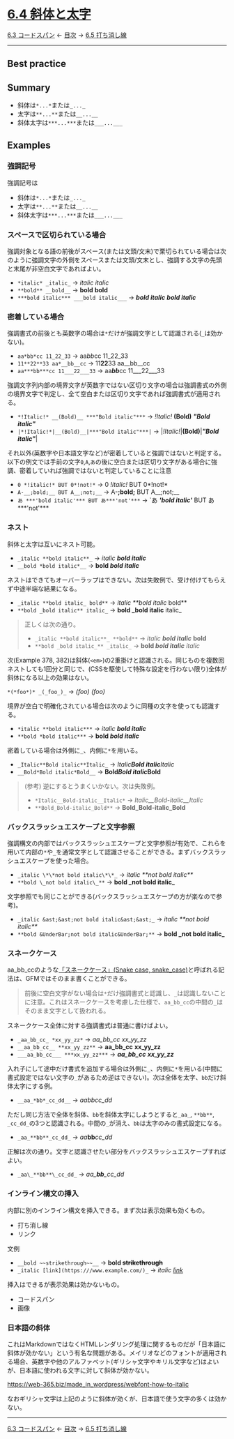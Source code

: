 # [6.4 斜体と太字](https://higuma.github.io/github-markdown-guide/#emphasis-and-strong-emphasis)

[6.3 コードスパン](code-spans.md)
← [目次](index.md) →
[6.5 打ち消し線](strikethrough-extension.md)

------------------------------------------------------------------------

## Best practice

## Summary

* 斜体は`*...*`または`_..._`
* 太字は`**...**`または`__...__`
* 斜体太字は`***...***`または`___...___`






## Examples

### 強調記号

強調記号は

* 斜体は`*...*`または`_..._`
* 太字は`**...**`または`__...__`
* 斜体太字は`***...***`または`___...___`

### スペースで区切られている場合

強調対象となる語の前後がスペース(または文頭/文末)で栗切られている場合は次のように強調文字の外側をスペースまたは文頭/文末とし、強調する文字の先頭と末尾が非空白文字であればよい。

* `*italic* _italic_` → *italic* _italic_
* `**bold** __bold__` → **bold** __bold__
* `***bold italic*** ___bold italic___` → ***bold italic*** ___bold italic___

### 密着している場合

強調書式の前後とも英数字の場合は`*`だけが強調文字として認識される(`_`は効かない)。

* `aa*bb*cc 11_22_33` → aa*bb*cc 11_22_33
* `11**22**33 aa*__bb__cc` → 11**22**33 aa__bb__cc
* `aa***bb***cc 11___22___33` → aa***bb***cc 11___22___33

強調文字列内部の境界文字が英数字ではない区切り文字の場合は強調書式の外側の境界文字で判定し、全て空白または区切り文字であれば強調書式が適用される。

* `*!Italic!* __(Bold)__ ***"Bold italic"***` → *!Italic!* __(Bold)__ ***"Bold italic"***
* `|*!Italic!*|__(Bold)__|***"Bold italic"***|` → |*!Italic!*|__(Bold)__|***"Bold italic"***|

それ以外(英数字や日本語文字など)が密着していると強調ではないと判定する。以下の例文では手前の文字`0`,`A`,`あ`の後に空白または区切り文字がある場合に強調、密着していれば強調ではないと判定していることに注意

* `0 *!italic!* BUT 0*!not!*` → 0 *!italic!* BUT 0*!not!*
* `A-__;bold;__ BUT A__;not;__` → A-__;bold;__ BUT A__;not;__
* `あ ***'bold italic'*** BUT あ***'not'***` → `あ ***'bold italic'*** BUT あ***'not'***

### ネスト

斜体と太字は互いにネスト可能。

* `_italic **bold italic**_` → _italic **bold italic**_
* `__bold *bold italic*__` → __bold *bold italic*__

ネストはできてもオーバーラップはできない。次は失敗例で、受け付けてもらえず中途半端な結果になる。

* `_italic **bold italic_ bold**` → _italic **bold italic_ bold**
* `**bold _bold italic** italic_` → **bold _bold italic** italic_

> 正しくは次の通り。
> 
> * `_italic **bold italic**_ **bold**` → _italic **bold italic**_ **bold**
> * `**bold _bold italic_** _italic_` → **bold _bold italic_** _italic_


次(Example 378, 382)は斜体(`<em>`)の2重掛けと認識される。同じものを複数回ネストしても1回分と同じで、(CSSを駆使して特殊な設定を行わない限り)全体が斜体になる以上の効果はない。

`*(*foo*)* _(_foo_)_` → *(*foo*)* _(_foo_)_

境界が空白で明確化されている場合は次のように同種の文字を使っても認識する。

* `*italic **bold italic***` → *italic **bold italic***
* `**bold *bold italic***` → **bold *bold italic***

密着している場合は外側に`_`、内側に`*`を用いる。

* `_Italic**Bold italic**Italic_` → _Italic**Bold italic**Italic_
* `__Bold*Bold italic*Bold__` → __Bold*Bold italic*Bold__

> (参考) 逆にするとうまくいかない。次は失敗例。
> 
> * `*Italic__Bold-italic__Italic*` → *Italic__Bold-italic__Italic*
> * `**Bold_Bold-italic_Bold**` → **Bold_Bold-italic_Bold**

### バックスラッシュエスケープと文字参照

強調構文の内部ではバックスラッシュエスケープと文字参照が有効で、これらを用いて内部の`*`や`_`を通常文字として認識させることができる。まずバックスラッシュエスケープを使った場合。

* `_italic \*\*not bold italic\*\*_` → _italic \*\*not bold italic\*\*_
* `**bold \_not bold italic\_**` → **bold \_not bold italic\_**

文字参照でも同じことができる(バックスラッシュエスケープの方が楽なので参考)。

* `_italic &ast;&ast;not bold italic&ast;&ast;_` → _italic &ast;&ast;not bold italic&ast;&ast;_
* `**bold &UnderBar;not bold italic&UnderBar;**` → **bold &UnderBar;not bold italic&UnderBar;**

### スネークケース

aa_bb_ccのような[「スネークケース」(Snake case, snake_case)](https://en.wikipedia.org/wiki/Snake_case)と呼ばれる記法は、GFMではそのまま書くことができる。

> 前後に空白文字がない場合は`*`だけ強調書式と認識し、`_`は認識しないことに注意。これはスネークケースを考慮した仕様で、`aa_bb_cc`の中間の`_`はそのまま文字として扱われる。

スネークケース全体に対する強調書式は普通に書けばよい。

* `_aa_bb_cc_ *xx_yy_zz*` → _aa_bb_cc_ *xx_yy_zz*
* `__aa_bb_cc__ **xx_yy_zz**` → __aa_bb_cc__ **xx_yy_zz**
* `___aa_bb_cc___ ***xx_yy_zz***` → ___aa_bb_cc___ ***xx_yy_zz***

入れ子にして途中だけ書式を追加する場合は外側に`_`、内側に`*`を用いる(中間に書式設定ではない文字の`_`があるため逆はできない)。次は全体を太字、`bb`だけ斜体太字にする例。

* `__aa_*bb*_cc_dd__` → __aa_*bb*_cc_dd__

ただし同じ方法で全体を斜体、`bb`を斜体太字にしようとすると`_aa_`, `**bb**`, `_cc_dd_`の3つと認識される。中間の`_`が消え、`bb`は太字のみの書式設定になる。

* `_aa_**bb**_cc_dd_` → _aa_**bb**_cc_dd_

正解は次の通り。文字と認識させたい部分をバックスラッシュエスケープすればよい。

* `_aa\_**bb**\_cc_dd_` → _aa\_**bb**\_cc_dd_

### インライン構文の挿入

内部に別のインライン構文を挿入できる。まず次は表示効果も効くもの。

* 打ち消し線
* リンク

文例

* `__bold ~~strikethrough~~__` → __bold ~~strikethrough~~__
* `_italic [link](https:///www.example.com/)_` → _italic [link](https:///www.example.com/)_

挿入はできるが表示効果は効かないもの。

* コードスパン
* 画像

### 日本語の斜体

これはMarkdownではなくHTMLレンダリング処理に関するものだが「日本語に斜体が効かない」という有名な問題がある。メイリオなどのフォントが適用される場合、英数字や他のアルファベット(ギリシャ文字やキリル文字など)はよいが、日本語に使われる文字に対して斜体が効かない。

https://web-365.biz/made_in_wordpress/webfont-how-to-italic

なおギリシャ文字は上記のように斜体が効くが、日本語で使う文字の多くは効かない。

------------------------------------------------------------------------

[6.3 コードスパン](code-spans.md)
← [目次](index.md) →
[6.5 打ち消し線](strikethrough-extension.md)
